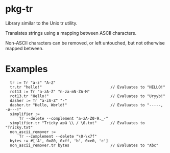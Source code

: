 # pkg-tr
Library similar to the Unix tr utility.

Translates strings using a mapping between ASCII characters.

Non-ASCII characters can be removed, or left untouched, but not otherwise mapped between.

# Examples
```
  tr := Tr "a-z" "A-Z"
  tr.tr "hello!"                              // Evaluates to "HELLO!"
  rot13 := Tr "a-zA-Z" "n-za-mN-ZA-M"
  rot13.tr "Hello!"                           // Evaluates to "Uryyb!"
  dasher := Tr "a-zA-Z" "-"
  dasher.tr "Hello, Wørld!"                   // Evaluates to "-----, -ø---!"
  simplifier :=
      Tr --delete --complement "a-zA-Z0-9._-"
  simplifier.tr "Tricky æøå \\ / \0.txt"      // Evaluates to "Tricky.txt"
  non_ascii_remover :=
      Tr --complement --delete "\0-\x7f"
  bytes := #['A', 0x80, 0xff, 'b', 0xe0, 'c']
  non_ascii_remover.tr bytes                  // Evaluates to "Abc"
```
